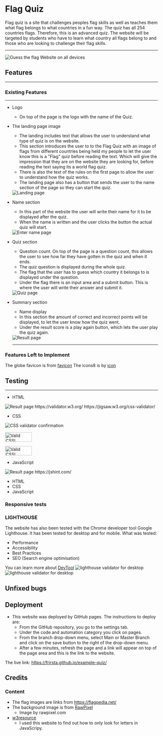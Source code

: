 # Flag Quiz #

Flag quiz is a site that challenges peoples flag skills as well as teaches them what flag belongs to what countries in a fun way. The quiz has all 254 countries flags. Therefore, this is an advanced quiz. The website will be targeted by students who have to learn what country all flags belong to and those who are looking to challenge their flag skills.

---
<img src="assets/images/readme/all-devices.png" alt="Guess the flag Website on all devices">

<!-- Photo of devices -->

## Features
---
### Existing Features
---
* Logo
  * On top of the page is the logo with the name of the Quiz.
  
* The landing page image
  * The landing includes text that allows the user to understand what type of quiz is on the website.
  * This section introduces the user to to the Flag Quiz with an image of flags from different countries being held my people to let the user know this is a "Flag" quiz before reading the text. Which will give the impression that they are on the website they are looking for, before reading the text saying its a world flag quiz.
  * There is also the text of the rules on the first page to allow the user to understand how the quiz works.
  * The landing page also has a button that sends the user to the name section of the page so they can start the quiz.
  <img src="assets/images/readme/start-section.png" alt="Landing page">

* Name section 
  * In this part of the website the user will write their name for it to be displayed after the quiz.
  * When the name is written and the user clicks the button the actual quiz will start.
  <img src="assets/images/readme/name-section.png" alt="Enter name page">

* Quiz section
  * Question count. On top of the page is a question count, this allows the user to see how far they have gotten in the quiz and when it ends.
  * The quiz question is displayed during the whole quiz.
  * The flag that the user has to guess which country it belongs to is displayed under the question.
  * Under the flag there is an input area and a submit button. This is where the user will write their answer and submit it. 
  <img src="assets/images/readme/quiz-section.png" alt="Quiz page">
* Summary section 
  * Name display
  * In this section the amount of correct and incorrect points will be displayed, to let the user know how the quiz went.
  * Under the result score is a play again button, which lets the user play the quiz again.

  <img src="assets/images/readme/summary-section.png" alt="Result page">

  ---

### Features Left to Implement 


The globe favicon is from [favicon](https://icons8.com/icon/63766/globe")
The icons8 is by [icon](https://icons8.com)
## Testing 
---
* HTML
<img src="assets/images/readme/html-validator.png" alt="Result page">
https://validator.w3.org/
https://jigsaw.w3.org/css-validator/


* CSS
<img src="assets/images/readme/css-validator.png" alt="CSS validator confirmation">


<p>
    <a href="https://jigsaw.w3.org/css-validator/check/referer">
        <img style="border:0;width:88px;height:31px"
            src="https://jigsaw.w3.org/css-validator/images/vcss"
            alt="Valid CSS!" />
    </a>
</p>
        
<p>
    <a href="https://jigsaw.w3.org/css-validator/check/referer">
        <img style="border:0;width:88px;height:31px"
            src="https://jigsaw.w3.org/css-validator/images/vcss-blue"
            alt="Valid CSS!" />
    </a>
</p>
    

* JavaScript
<img src="#" alt="Result page">
https://jshint.com/

* HTML
* CSS
* JavaScript

### Responsive tests



### LIGHTHOUSE
The website has also been tested with the Chrome developer tool Google Lighthouse. It has been tested for desktop and for mobile. What was tested:
*  Performance
*  Accessibility
*  Best Practices
*  SEO (Search engine optimisation)

You can learn more about [DevTool](https://developer.chrome.com/docs/devtools/)
<img src="assets/images/readme/lighthouse-desktop.png" alt="lighthouse validator for desktop">
<img src="assets/images/readme/lighthouse-mobile.png" alt="lighthouse validator for desktop">



## Unfixed bugs

## Deployment
* This website was deployed by GitHub pages. The instructions to deploy are:
  * From the GitHub repository, you go to the settings tab.
  * Under the code and automation category you click on pages. 
  * From the branch drop-down menu, select Main or Master Branch and click on the save button to the right of the drop-down menu.
  * After a few minutes, refresh the page and a link will appear on top of the page area and this is the link to the website.

The live link: https://frirsta.github.io/example-quiz/

## Credits

### Content
* The flag images are links from https://flagpedia.net/
* The background image is from [RawPixel](https://www.rawpixel.com/image/654277/free-image-rawpixel)
  * Image by rawpixel.com
* [w3resource](https://www.w3resource.com/javascript/form/all-letters-field.php)
  * I used this website to find out how to only look for letters in JavaScripy. 

